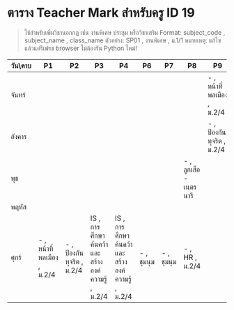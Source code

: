 # ตาราง Teacher Mark สำหรับครู ID 19

> ใช้สำหรับเพิ่มวิชานอกกฎ เช่น งานพิเศษ ประชุม หรือวิชาเสริม
> Format: subject_code , subject_name , class_name
> ตัวอย่าง: SP01 , งานพิเศษ , ม.1/1
> หมายเหตุ: แก้ไขแล้วแค่รีเฟรช browser ไม่ต้องรัน Python ใหม่!

| วัน\คาบ | P1 | P2 | P3 | P4 | P6 | P7 | P8 | P9 |
| --- | --- | --- | --- | --- | --- | --- | --- | --- |
| จันทร์ |  |  |  |  |  |  |  | - , หน้าที่พลเมือง  , ม.2/4 |
| อังคาร |  |  |  |  |  |  |  | - , ป้องกันทุจริต , ม.2/4 |
| พุธ |  |  |  |  |  |  | - , ลูกเสือ - เนตรนารี |  |
| พฤหัส |  |  |  |  |  |  |  |  |
| ศุกร์ | - , หน้าที่พลเมือง , ม.2/4 | - , ป้องกันทุจริต , ม.2/4  | IS , การศึกษาค้นคว้าและสร้างองค์ความรู้ , ม.2/4 | IS , การศึกษาค้นคว้าและสร้างองค์ความรู้ , ม.2/4 | - , ชุมนุม   | - , ชุมนุม   | - , HR , ม.2/4 |  |
